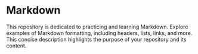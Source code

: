 # Markdown
This repository is dedicated to practicing and learning Markdown. Explore examples of Markdown formatting, including headers, lists, links, and more. This concise description highlights the purpose of your repository and its content.
